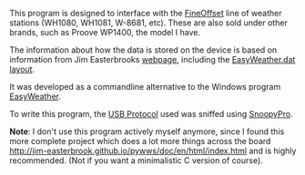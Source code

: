 This program is designed to interface with the [FineOffset](http://www.foshk.com/) line of weather stations (WH1080, WH1081, W-8681, etc). These are also sold under other brands, such as Proove WP1400, the model I have.

The information about how the data is stored on the device is based on information from Jim Easterbrooks [webpage](http://www.jim-easterbrook.me.uk/weather/mm/), including the [EasyWeather.dat layout](http://www.jim-easterbrook.me.uk/weather/ew/).

It was developed as a commandline alternative to the Windows program [EasyWeather](http://proweatherstation.com/easyweather/easyweather.htm).

To write this program, the [USB Protocol](http://code.google.com/p/weatherpoller/wiki/USBProtocol) used was sniffed using [SnoopyPro](http://sourceforge.net/projects/usbsnoop/).

**Note**: I don't use this program actively myself anymore, since I found this more complete project which does a lot more things across the board http://jim-easterbrook.github.io/pywws/doc/en/html/index.html and is highly recommended. (Not if you want a minimalistic C version of course).